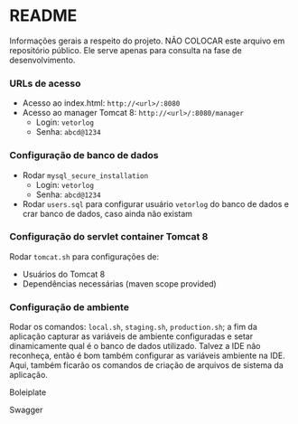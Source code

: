 # README #

Informações gerais a respeito do projeto. 
NÃO COLOCAR este arquivo em repositório público.
Ele serve apenas para consulta na fase de desenvolvimento.

### URLs de acesso ###

* Acesso ao index.html: `http://<url>/:8080`
* Acesso ao manager Tomcat 8: `http://<url>/:8080/manager`
  * Login: `vetorlog`
  * Senha: `abcd@1234`


### Configuração de banco de dados ###

* Rodar `mysql_secure_installation`
    * Login: `vetorlog`
    * Senha: `abcd@1234`
* Rodar `users.sql` para configurar usuário `vetorlog` do banco de dados e crar banco de dados, caso ainda não existam

### Configuração do servlet container Tomcat 8 ###

Rodar `tomcat.sh` para configurações de:

 * Usuários do Tomcat 8
 * Dependências necessárias (maven scope provided)
 
### Configuração de ambiente ###
Rodar os comandos: `local.sh`, `staging.sh`, `production.sh`;
a fim da aplicação capturar as variáveis de ambiente configuradas e setar dinamicamente qual é
o banco de dados utilizado. Talvez a IDE não reconheça, então é bom também configurar as variáveis
ambiente na IDE. Aqui, também ficarão os comandos de criação de arquivos de sistema da aplicação.


Boleiplate

Swagger